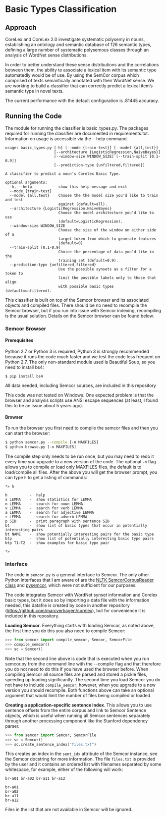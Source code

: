 # Basic Types Classification 

## Approach
CoreLex and CoreLex 2.0 investigate systematic polysemy in nouns, establishing an ontology and semantic database of 126 semantic types, defining a large number of systematic polysemous classes through an analysis of WordNet sense distributions. 

In order to better understand these sense distributions and the correlations between them, the ability to associate a lexical item with its semantic type automatedly would be of use. By using the SemCor corpus which comprised of texts semantically annotated with their WordNet sense. We are working to build a classifier that can correctly predict a lexical item’s semantic type in novel texts.

The current performance with the default configuration is .81445 accuracy.
## Running the Code

The module for running the classifier is basic_types.py. The packages required for running the classifier are documented
in requirements.txt. Information on usage is accessible via the --help command.

```
usage: basic_types.py [-h] [--mode {train-test}] [--model {all,test}]
                      [--architecture {LogisticRegression,NaiveBayes}]
                      [--window-size WINDOW_SIZE] [--train-split [0.1-0.9]]
                      [--prediction-type {unfiltered,filtered}]

A classifier to predict a noun's Corelex Basic Type.

optional arguments:
  -h, --help            show this help message and exit
  --mode {train-test}
  --model {all,test}    Choose the the model size you'd like to train and test
                        against (default=all).
  --architecture {LogisticRegression,NaiveBayes}
                        Choose the model architecture you'd like to use
                        (default=LogisticRegression).
  --window-size WINDOW_SIZE
                        Choose the size of the window on either side of a
                        target token from which to generate features
                        (default=0).
  --train-split [0.1-0.9]
                        Choice the percentage of data you'd like in the
                        training set (default=0.9).
  --prediction-type {unfiltered,filtered}
                        Use the possible synsets as a filter for a token to
                        limit the possible labels only to those that align
                        with possible basic types (default=unfiltered).
 ```

This classifier is built on top of the Semcor browser and its associated objects and compiled files. 
There should be no need to recompile the Semcor browser, but if you run into issue with Semcor indexing, recompiling is 
the usual solution. Details on the Semcor browser can be found below.  


### Semcor Browser

#### Prerequisites

Python 2.7 or Python 3 is required, Python 3 is strongly recommended because it runs the code much faster and we test the code less frequent on Python 2.7. The only non-standard module used is Beautiful Soup, so you need to install bs4:

```
$ pip install bs4
```

All data needed, including Semcor sources, are included in this repository

This code was not tested on Windows. One expected problem is that the browser and analysis scripts use ANSI escape sequences (at least, I found this to be an issue about 5 years ago).


#### Browser

To run the browser you first need to compile the semcor files and then you can start the browser:

```bash
$ python semcor.py --compile [-n MAXFILES]
$ python browse.py [-n MAXFILES]
```

The compile step only needs to be run once, but you may need to redo it every time you upgrade to a new version of the code. The optional `-n` flag allows you to compile or load only MAXFILES files, the default is to load/compile all files. After the above you will get the browser prompt, you can type `h` to get a listing of commands:

```
*> h

h          -  help
s LEMMA    -  show statistics for LEMMA
n LEMMA    -  search for noun LEMMA
v LEMMA    -  search for verb LEMMA
a LEMMA    -  search for adjective LEMMA
r LEMMA    -  search for adverb LEMMA
p SID      -  print paragraph with sentence SID
bt         -  show list of basic types that occur in potentially interesting pairs
bt NAME    -  show potentially interesting pairs for the basic type
btp        -  show list of potentially interesting basic type pairs
btp T1-T2  -  show examples for basic type pair

*>
```


### Interface

The code in `semcor.py` is a general interface to Semcor. The only other Python interfaces that I am aware of are the [NLTK SemcorCorpusReader class](https://www.nltk.org/_modules/nltk/corpus/reader/semcor.html) and [pysemcor](https://github.com/letuananh/pysemcor), which were not sufficient for our purposes.

The code integrates Semcor with WordNet synset information and Corelex basic types, but it does so by importing a data file with the information needed, this datafile is created by code in another repository (https://github.com/marcverhagen/corelex), but for convenience it is included in this repository.


**Loading Semcor**. Everything starts with loading Semcor, as noted above, the first time you do this you also need to compile Semcor:

```Python
>>> from semcor import compile_semcor, Semcor, SemcorFile
>>> compile_semcor()
>>> sc = Semcor()
```

Note that the second line above is code that is executed when you run semcor.py from the command line with the --compile flag and that therefore you do not need to do this if you have used the browser before. When compiling Semcor all source files are parsed and stored a pickle files, speeding  up loading significantly. The second time you load Semcor you do not have to include `compile_semcor`, however, when you upgrade to a new version you should recompile. Both functions above can take an optional argument that would limit the number of files being compiled or loaded.

**Creating a application-specific sentence index**. This allows you to use sentence offsets from the entire corpus and link to Semcor Sentence objects, which is useful when running all Semcor sentences separately through another processing component like the Stanford dependency parser.

```Python
>>> from semcor import Semcor, SemcorFile
>>> sc = Semcor()
>>> sc.create_sentence_index("files.txt")
```

This creates an index in the `sent_idx` attribute of the Semcor instance, see the Semcor docstring for more information. The file `files.txt` is provided by the user and it contains an ordered list with filenames separated by some whitespace, for example, either of the following will work:

```
br-a01 br-a02 br-a11 br-a12
```

```
br-a01
br-a02
br-a11
br-a12
```

Files in the list that are not available in Semcor will be ignored.
